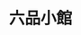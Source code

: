 ---
title: "六品小館"
description: "六品小館"
layout: shop
keywords:
  - 美食競賽
  - 台灣美食
  - 美食精選
datePublished: "2025-06-30"
dateModified: "2025-07-03"
city: "台北市"
district: "大安區"
address: "台北市大安區金華街199巷3弄8號"
phone: "0223930104"
geo: "25.030541864183217, 121.52853947483919"
google_map: "https://maps.app.goo.gl/WChRWo3rotLX7B2U7"
footinder: "https://footinder.com.tw/%E5%8F%B0%E5%8C%97%E5%B8%82%E5%A4%A7%E5%AE%89%E5%8D%80/31435/"
official: ""
award:
  - name: "500盤"
    year: "2024"
    entries:
      - dishes:
          - "快炒豆干肉絲"

---